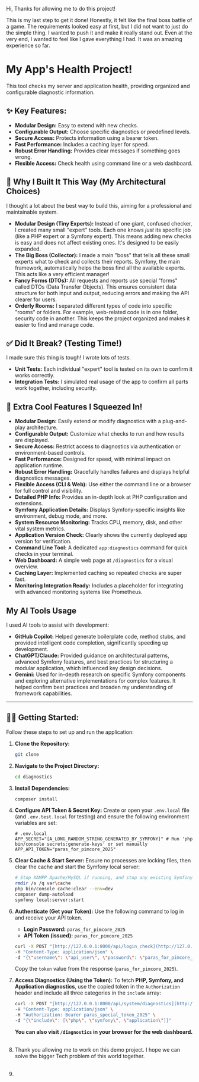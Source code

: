 Hi, Thanks for allowing me to do this project!

This is my last step to get it done! Honestly, it felt like the final boss battle of a game. The requirements looked easy at first, but I did not want to just do the simple thing. I wanted to push it and make it really stand out. Even at the very end, I wanted to feel like I gave everything I had. It was an amazing experience so far.

# My App's Health Project!

This tool checks my server and application health, providing organized and configurable diagnostic information.

## ✨ Key Features:

* **Modular Design:** Easy to extend with new checks.
* **Configurable Output:** Choose specific diagnostics or predefined levels.
* **Secure Access:** Protects information using a bearer token.
* **Fast Performance:** Includes a caching layer for speed.
* **Robust Error Handling:** Provides clear messages if something goes wrong.
* **Flexible Access:** Check health using command line or a web dashboard.

## 🧠 Why I Built It This Way (My Architectural Choices)

I thought a lot about the best way to build this, aiming for a professional and maintainable system.

* **Modular Design (Tiny Experts):** Instead of one giant, confused checker, I created many small "expert" tools. Each one knows *just* its specific job (like a PHP expert or a Symfony expert). This means adding new checks is easy and does not affect existing ones. It's designed to be easily expanded.
* **The Big Boss (Collector):** I made a main "boss" that tells all these small experts what to check and collects their reports. Symfony, the main framework, automatically helps the boss find all the available experts. This acts like a very efficient manager!
* **Fancy Forms (DTOs):** All requests and reports use special "forms" called DTOs (Data Transfer Objects). This ensures consistent data structure for both input and output, reducing errors and making the API clearer for users.
* **Orderly Rooms:** I separated different types of code into specific "rooms" or folders. For example, web-related code is in one folder, security code in another. This keeps the project organized and makes it easier to find and manage code.

## ✅ Did It Break? (Testing Time!)

I made sure this thing is tough! I wrote lots of tests.

* **Unit Tests:** Each individual "expert" tool is tested on its own to confirm it works correctly.
* **Integration Tests:** I simulated real usage of the app to confirm all parts work together, including security.

## 🌟 Extra Cool Features I Squeezed In!

* **Modular Design:** Easily extend or modify diagnostics with a plug-and-play architecture.
* **Configurable Output:** Customize what checks to run and how results are displayed.
* **Secure Access:** Restrict access to diagnostics via authentication or environment-based controls.
* **Fast Performance:** Designed for speed, with minimal impact on application runtime.
* **Robust Error Handling:** Gracefully handles failures and displays helpful diagnostics messages.
* **Flexible Access (CLI & Web):** Use either the command line or a browser for full control and visibility.
* **Detailed PHP Info:** Provides an in-depth look at PHP configuration and extensions.
* **Symfony Application Details:** Displays Symfony-specific insights like environment, debug mode, and more.
* **System Resource Monitoring:** Tracks CPU, memory, disk, and other vital system metrics.
* **Application Version Check:** Clearly shows the currently deployed app version for verification.
* **Command Line Tool:** A dedicated `app:diagnostics` command for quick checks in your terminal.
* **Web Dashboard:** A simple web page at `/diagnostics` for a visual overview.
* **Caching Layer:** Implemented caching so repeated checks are super fast.
* **Monitoring Integration Ready:** Includes a placeholder for integrating with advanced monitoring systems like Prometheus.

## My AI Tools Usage

I used AI tools to assist with development:

* **GitHub Copilot:** Helped generate boilerplate code, method stubs, and provided intelligent code completion, significantly speeding up development.
* **ChatGPT/Claude:** Provided guidance on architectural patterns, advanced Symfony features, and best practices for structuring a modular application, which influenced key design decisions.
* **Gemini:** Used for in-depth research on specific Symfony components and exploring alternative implementations for complex features. It helped confirm best practices and broaden my understanding of framework capabilities.



-------------------------------------
## 🏃‍♀️ Getting Started:

Follow these steps to set up and run the application:

1.  **Clone the Repository:**
    ```bash
    git clone
    ```
2.  **Navigate to the Project Directory:**
    ```bash
    cd diagnostics
    ```
3.  **Install Dependencies:**
    ```bash
    composer install
    ```
4.  **Configure API Token & Secret Key:**
    Create or open your `.env.local` file (and `.env.test.local` for testing) and ensure the following environment variables are set:

    ```env
    # .env.local
    APP_SECRET="[A_LONG_RANDOM_STRING_GENERATED_BY_SYMFONY]" # Run 'php bin/console secrets:generate-keys' or set manually
    APP_API_TOKEN="paras_for_pimcore_2025"
    ```

5.  **Clear Cache & Start Server:**
    Ensure no processes are locking files, then clear the cache and start the Symfony local server:
    ```bash
    # Stop XAMPP Apache/MySQL if running, and stop any existing Symfony server (Ctrl+C multiple times)
    rmdir /s /q var\cache
    php bin/console cache:clear --env=dev
    composer dump-autoload
    symfony local:server:start
    ```

6.  **Authenticate (Get your Token):**
    Use the following command to log in and receive your API token.
    * **Login Password:** `paras_for_pimcore_2025`
    * **API Token (issued):** `paras_for_pimcore_2025`

    ```bash
    curl -X POST "[http://127.0.0.1:8000/api/login_check](http://127.0.0.1:8000/api/login_check)" \
    -H "Content-Type: application/json" \
    -d "{\"username\": \"api_user\", \"password\": \"paras_for_pimcore_2025\"}"
    ```
    Copy the `token` value from the response (`paras_for_pimcore_2025`).

7.  **Access Diagnostics (Using the Token):**
    To fetch **PHP, Symfony, and Application diagnostics**, use the copied token in the `Authorization` header and include all three categories in the `include` array:

    ```bash
    curl -X POST "[http://127.0.0.1:8000/api/system/diagnostics](http://127.0.0.1:8000/api/system/diagnostics)" \
    -H "Content-Type: application/json" \
    -H "Authorization: Bearer paras_special_token_2025" \
    -d "{\"include\": [\"php\", \"symfony\", \"application\"]}"
    ```

    <b>You can also visit `/diagnostics` in your browser for the web dashboard.</b>
<br><br>
7.  Thank you allowing me to work on this demo project. I hope we can solve the bigger Tech problem of this world together.
<br><br>
8. 

